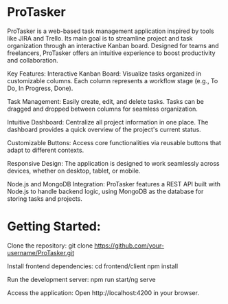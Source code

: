 # ProTasker

ProTasker is a web-based task management application inspired by tools like JIRA and Trello. Its main goal is to streamline project and task organization through an interactive Kanban board. Designed for teams and freelancers, ProTasker offers an intuitive experience to boost productivity and collaboration.

Key Features:
Interactive Kanban Board:
Visualize tasks organized in customizable columns. Each column represents a workflow stage (e.g., To Do, In Progress, Done).

Task Management:
Easily create, edit, and delete tasks. Tasks can be dragged and dropped between columns for seamless organization.

Intuitive Dashboard:
Centralize all project information in one place. The dashboard provides a quick overview of the project's current status.

Customizable Buttons:
Access core functionalities via reusable buttons that adapt to different contexts.

Responsive Design:
The application is designed to work seamlessly across devices, whether on desktop, tablet, or mobile.

Node.js and MongoDB Integration:
ProTasker features a REST API built with Node.js to handle backend logic, using MongoDB as the database for storing tasks and projects.

# Getting Started:

Clone the repository:
git clone https://github.com/your-username/ProTasker.git

Install frontend dependencies:
cd frontend/client
npm install

Run the development server:
npm run start/ng serve

Access the application:
Open http://localhost:4200 in your browser.
